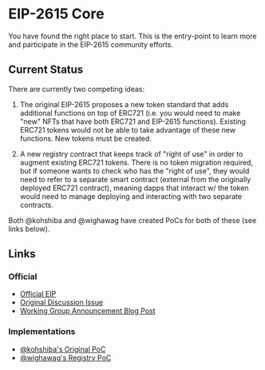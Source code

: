 # EIP-2615 Core

You have found the right place to start. This is the entry-point to learn more and participate in the EIP-2615 community efforts.

## Current Status

There are currently two competing ideas:

1) The original EIP-2615 proposes a new token standard that adds additional functions on top of ERC721 (i.e. you would need to make "new" NFTs that have both ERC721 and EIP-2615 functions). Existing ERC721 tokens would not be able to take advantage of these new functions. New tokens must be created.

2) A new registry contract that keeps track of "right of use" in order to augment existing ERC721 tokens. There is no token migration required, but if someone wants to check who has the "right of use", they would need to refer to a separate smart contract (external from the originally deployed ERC721 contract), meaning dapps that interact w/ the token would need to manage deploying and interacting with two separate contracts.

Both @kohshiba and @wighawag have created PoCs for both of these (see links below).

## Links

### Official

- [Official EIP](https://eips.ethereum.org/EIPS/eip-2615)
- [Original Discussion Issue](https://github.com/ethereum/EIPs/issues/2616)
- [Working Group Announcement Blog Post](https://medium.com/blockchain-game-alliance/nft-rental-and-mortgage-eip-2615-working-group-48b9bf8b164e)

### Implementations

- [@kohshiba's Original PoC](https://github.com/kohshiba/ERC-X)
- [@wighawag's Registry PoC](https://github.com/wighawag/erc721-users)
